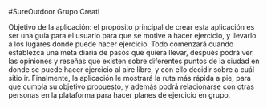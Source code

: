 #SureOutdoor
Grupo Creati 

Objetivo de la aplicación: el propósito principal de crear esta aplicación es ser una guía para el usuario para que se motive a hacer ejercicio, 
y llevarlo a los lugares donde puede hacer ejercicio. Todo comenzará cuando establezca una meta diaria de pasos que quiera llevar, después podrá 
ver las opiniones y reseñas que existen sobre diferentes puntos de la ciudad en donde se puede hacer ejercicio al aire libre, y con ello decidir 
sobre a cuál sitio ir. Finalmente, la aplicación le mostrará la ruta más rápida a pie, para que cumpla su objetivo propuesto, y además podrá 
relacionarse con otras personas en la plataforma para hacer planes de ejercicio en grupo.
